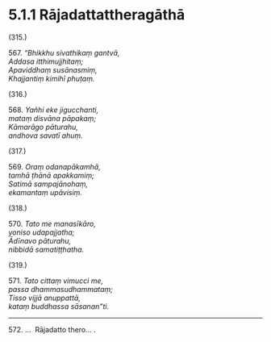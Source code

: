 

# 5.1.1 Rājadattattheragāthā




(315.)

567\. _“Bhikkhu sivathikaṃ gantvā,_  
_Addasa itthimujjhitaṃ;_  
_Apaviddhaṃ susānasmiṃ,_  
_Khajjantiṃ kimihī phuṭaṃ._  


(316.)

568\. _Yañhi eke jigucchanti,_  
_mataṃ disvāna pāpakaṃ;_  
_Kāmarāgo pāturahu,_  
_andhova savatī ahuṃ._  


(317.)

569\. _Oraṃ odanapākamhā,_  
_tamhā ṭhānā apakkamiṃ;_  
_Satimā sampajānohaṃ,_  
_ekamantaṃ upāvisiṃ._  


(318.)

570\. _Tato me manasīkāro,_  
_yoniso udapajjatha;_  
_Ādīnavo pāturahu,_  
_nibbidā samatiṭṭhatha._  


(319.)

571\. _Tato cittaṃ vimucci me,_  
_passa dhammasudhammataṃ;_  
_Tisso vijjā anuppattā,_  
_kataṃ buddhassa sāsanan”ti._  


---

572\. …  Rājadatto thero… .





